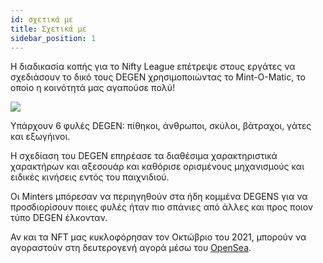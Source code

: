 ```yaml
---
id: σχετικά με
title: Σχετικά με
sidebar_position: 1
---
```


Η διαδικασία κοπής για το Nifty League επέτρεψε στους εργάτες να σχεδιάσουν το δικό τους DEGEN χρησιμοποιώντας το Mint-O-Matic, το οποίο η κοινότητά μας αγαπούσε πολύ!

![](/img/mintomatic.gif)

Υπάρχουν 6 φυλές DEGEN: πίθηκοι, άνθρωποι, σκύλοι, βάτραχοι, γάτες και εξωγήινοι.

Η σχεδίαση του DEGEN επηρέασε τα διαθέσιμα χαρακτηριστικά χαρακτήρων και αξεσουάρ και καθόρισε ορισμένους μηχανισμούς και ειδικές κινήσεις εντός του παιχνιδιού.

Οι Minters μπόρεσαν να περιηγηθούν στα ήδη κομμένα DEGENS για να προσδιορίσουν ποιες φυλές ήταν πιο σπάνιες από άλλες και προς ποιον τύπο DEGEN έλκονταν.

Αν και τα NFT μας κυκλοφόρησαν τον Οκτώβριο του 2021, μπορούν να αγοραστούν στη δευτερογενή αγορά μέσω του [OpenSea](https://opensea.io/collection/niftydegen).
